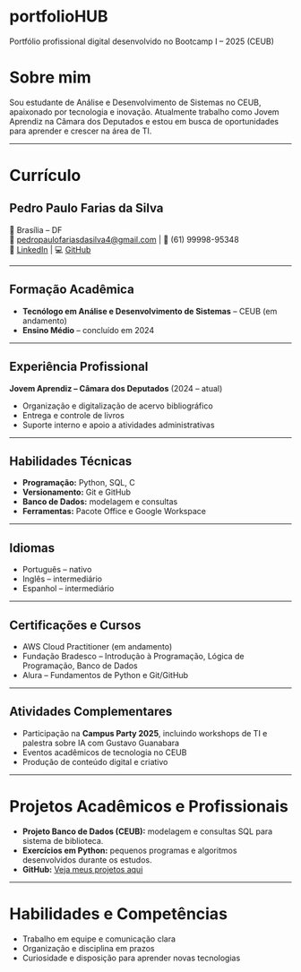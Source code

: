 # portfolioHUB
Portfólio profissional digital desenvolvido no Bootcamp I – 2025 (CEUB)

# Sobre mim
Sou estudante de Análise e Desenvolvimento de Sistemas no CEUB, apaixonado por tecnologia e inovação. Atualmente trabalho como Jovem Aprendiz na Câmara dos Deputados e estou em busca de oportunidades para aprender e crescer na área de TI.

---

# Currículo

## Pedro Paulo Farias da Silva  
📍 Brasília – DF  
📧 pedropaulofariasdasilva4@gmail.com | 📱 (61) 99998-95348  
🔗 [LinkedIn](https://www.linkedin.com/in/pedro-paulo-farias-da-silva-841665284) | 💻 [GitHub](https://github.com/pedrosxl)

---

## Formação Acadêmica
- **Tecnólogo em Análise e Desenvolvimento de Sistemas** – CEUB (em andamento)  
- **Ensino Médio** – concluído em 2024  

---

## Experiência Profissional
**Jovem Aprendiz – Câmara dos Deputados** (2024 – atual)  
- Organização e digitalização de acervo bibliográfico  
- Entrega e controle de livros  
- Suporte interno e apoio a atividades administrativas  

---

## Habilidades Técnicas
- **Programação:** Python, SQL, C  
- **Versionamento:** Git e GitHub  
- **Banco de Dados:** modelagem e consultas  
- **Ferramentas:** Pacote Office e Google Workspace  

---

## Idiomas
- Português – nativo  
- Inglês – intermediário  
- Espanhol – intermediário  

---

## Certificações e Cursos
- AWS Cloud Practitioner (em andamento)  
- Fundação Bradesco – Introdução à Programação, Lógica de Programação, Banco de Dados  
- Alura – Fundamentos de Python e Git/GitHub  

---

## Atividades Complementares
- Participação na **Campus Party 2025**, incluindo workshops de TI e palestra sobre IA com Gustavo Guanabara  
- Eventos acadêmicos de tecnologia no CEUB  
- Produção de conteúdo digital e criativo  

---

# Projetos Acadêmicos e Profissionais
- **Projeto Banco de Dados (CEUB):** modelagem e consultas SQL para sistema de biblioteca.  
- **Exercícios em Python:** pequenos programas e algoritmos desenvolvidos durante os estudos.  
- **GitHub:** [Veja meus projetos aqui](https://github.com/pedrosxl?tab=repositories)  

---

# Habilidades e Competências
- Trabalho em equipe e comunicação clara  
- Organização e disciplina em prazos  
- Curiosidade e disposição para aprender novas tecnologias
